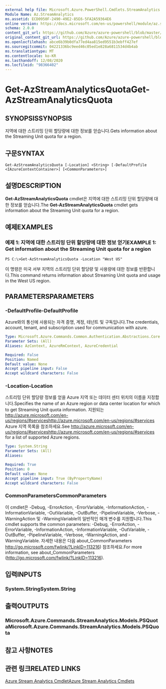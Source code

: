 ```yaml
---
external help file: Microsoft.Azure.PowerShell.Cmdlets.StreamAnalytics.dll-Help.xml
Module Name: Az.StreamAnalytics
ms.assetid: ECD0950F-2490-49E2-85E6-5FA2A59364E6
online version: https://docs.microsoft.com/en-us/powershell/module/az.streamanalytics/get-azstreamanalyticsquota
schema: 2.0.0
content_git_url: https://github.com/Azure/azure-powershell/blob/master/src/StreamAnalytics/StreamAnalytics/help/Get-AzStreamAnalyticsQuota.md
original_content_git_url: https://github.com/Azure/azure-powershell/blob/master/src/StreamAnalytics/StreamAnalytics/help/Get-AzStreamAnalyticsQuota.md
ms.openlocfilehash: abce6b39b0dfa77ed4aa815ed9551b3ebff427ef
ms.sourcegitcommit: 04221336bc9eed46c05ed1e828a6811534d4b4ab
ms.translationtype: MT
ms.contentlocale: ko-KR
ms.lasthandoff: 12/08/2020
ms.locfileid: "98366402"
---
```

# <span data-ttu-id="aa61c-101">Get-AzStreamAnalyticsQuota</span><span class="sxs-lookup"><span data-stu-id="aa61c-101">Get-AzStreamAnalyticsQuota</span></span>

## <span data-ttu-id="aa61c-102">SYNOPSIS</span><span class="sxs-lookup"><span data-stu-id="aa61c-102">SYNOPSIS</span></span>
<span data-ttu-id="aa61c-103">지역에 대한 스트리밍 단위 할당량에 대한 정보를 얻습니다.</span><span class="sxs-lookup"><span data-stu-id="aa61c-103">Gets information about the Streaming Unit quota for a region.</span></span>

## <span data-ttu-id="aa61c-104">구문</span><span class="sxs-lookup"><span data-stu-id="aa61c-104">SYNTAX</span></span>

```
Get-AzStreamAnalyticsQuota [-Location] <String> [-DefaultProfile <IAzureContextContainer>] [<CommonParameters>]
```

## <span data-ttu-id="aa61c-105">설명</span><span class="sxs-lookup"><span data-stu-id="aa61c-105">DESCRIPTION</span></span>
<span data-ttu-id="aa61c-106">**Get-AzStreamAnalyticsQuota** cmdlet은 지역에 대한 스트리밍 단위 할당량에 대한 정보를 얻습니다.</span><span class="sxs-lookup"><span data-stu-id="aa61c-106">The **Get-AzStreamAnalyticsQuota** cmdlet gets information about the Streaming Unit quota for a region.</span></span>

## <span data-ttu-id="aa61c-107">예제</span><span class="sxs-lookup"><span data-stu-id="aa61c-107">EXAMPLES</span></span>

### <span data-ttu-id="aa61c-108">예제 1: 지역에 대한 스트리밍 단위 할당량에 대한 정보 얻기</span><span class="sxs-lookup"><span data-stu-id="aa61c-108">EXAMPLE 1: Get information about the Streaming Unit quota for a region</span></span>
```
PS C:\>Get-AzStreamAnalyticsQuota -Location "West US"
```

<span data-ttu-id="aa61c-109">이 명령은 미국 서부 지역의 스트리밍 단위 할당량 및 사용량에 대한 정보를 반환합니다.</span><span class="sxs-lookup"><span data-stu-id="aa61c-109">This command returns information about Streaming Unit quota and usage in the West US region.</span></span>

## <span data-ttu-id="aa61c-110">PARAMETERS</span><span class="sxs-lookup"><span data-stu-id="aa61c-110">PARAMETERS</span></span>

### <span data-ttu-id="aa61c-111">-DefaultProfile</span><span class="sxs-lookup"><span data-stu-id="aa61c-111">-DefaultProfile</span></span>
<span data-ttu-id="aa61c-112">Azure와의 통신에 사용되는 자격 증명, 계정, 테넌트 및 구독입니다.</span><span class="sxs-lookup"><span data-stu-id="aa61c-112">The credentials, account, tenant, and subscription used for communication with azure.</span></span>

```yaml
Type: Microsoft.Azure.Commands.Common.Authentication.Abstractions.Core.IAzureContextContainer
Parameter Sets: (All)
Aliases: AzContext, AzureRmContext, AzureCredential

Required: False
Position: Named
Default value: None
Accept pipeline input: False
Accept wildcard characters: False
```

### <span data-ttu-id="aa61c-113">-Location</span><span class="sxs-lookup"><span data-stu-id="aa61c-113">-Location</span></span>
<span data-ttu-id="aa61c-114">스트리밍 단위 할당량 정보를 얻을 Azure 지역 또는 데이터 센터 위치의 이름을 지정합니다.</span><span class="sxs-lookup"><span data-stu-id="aa61c-114">Specifies the name of an Azure region or data center location for which to get Streaming Unit quota information.</span></span>
<span data-ttu-id="aa61c-115">지원되는 http://azure.microsoft.com/en-us/regions/#serviceshttp://azure.microsoft.com/en-us/regions/#services Azure 지역 목록을 참조하세요.</span><span class="sxs-lookup"><span data-stu-id="aa61c-115">See http://azure.microsoft.com/en-us/regions/#serviceshttp://azure.microsoft.com/en-us/regions/#services for a list of supported Azure regions.</span></span>

```yaml
Type: System.String
Parameter Sets: (All)
Aliases:

Required: True
Position: 0
Default value: None
Accept pipeline input: True (ByPropertyName)
Accept wildcard characters: False
```

### <span data-ttu-id="aa61c-116">CommonParameters</span><span class="sxs-lookup"><span data-stu-id="aa61c-116">CommonParameters</span></span>
<span data-ttu-id="aa61c-117">이 cmdlet은 -Debug, -ErrorAction, -ErrorVariable, -InformationAction, -InformationVariable, -OutVariable, -OutBuffer, -PipelineVariable, -Verbose, -WarningAction 및 -WarningVariable의 일반적인 매개 변수를 지원합니다.</span><span class="sxs-lookup"><span data-stu-id="aa61c-117">This cmdlet supports the common parameters: -Debug, -ErrorAction, -ErrorVariable, -InformationAction, -InformationVariable, -OutVariable, -OutBuffer, -PipelineVariable, -Verbose, -WarningAction, and -WarningVariable.</span></span> <span data-ttu-id="aa61c-118">자세한 내용은 다음 about_CommonParameters http://go.microsoft.com/fwlink/?LinkID=113216) 참조하세요.</span><span class="sxs-lookup"><span data-stu-id="aa61c-118">For more information, see about_CommonParameters (http://go.microsoft.com/fwlink/?LinkID=113216).</span></span>

## <span data-ttu-id="aa61c-119">입력</span><span class="sxs-lookup"><span data-stu-id="aa61c-119">INPUTS</span></span>

### <span data-ttu-id="aa61c-120">System.String</span><span class="sxs-lookup"><span data-stu-id="aa61c-120">System.String</span></span>

## <span data-ttu-id="aa61c-121">출력</span><span class="sxs-lookup"><span data-stu-id="aa61c-121">OUTPUTS</span></span>

### <span data-ttu-id="aa61c-122">Microsoft.Azure.Commands.StreamAnalytics.Models.PSQuota</span><span class="sxs-lookup"><span data-stu-id="aa61c-122">Microsoft.Azure.Commands.StreamAnalytics.Models.PSQuota</span></span>

## <span data-ttu-id="aa61c-123">참고 사항</span><span class="sxs-lookup"><span data-stu-id="aa61c-123">NOTES</span></span>

## <span data-ttu-id="aa61c-124">관련 링크</span><span class="sxs-lookup"><span data-stu-id="aa61c-124">RELATED LINKS</span></span>

[<span data-ttu-id="aa61c-125">Azure Stream Analytics Cmdlet</span><span class="sxs-lookup"><span data-stu-id="aa61c-125">Azure Stream Analytics Cmdlets</span></span>](./Az.StreamAnalytics.md)


